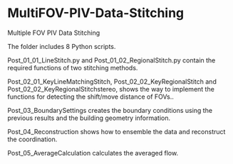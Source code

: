 # MultiFOV-PIV-Data-Stitching
Multiple FOV PIV Data Stitching

The folder includes 8 Python scripts.

Post_01_01_LineStitch.py and Post_01_02_RegionalStitch.py contain the required functions of two stitching methods.

Post_02_01_KeyLineMatchingStitch, Post_02_02_KeyRegionalStitch and Post_02_02_KeyRegionalStitchstereo, shows the way to implement the functions for detecting the shift/move distance of FOVs..

Post_03_BoundarySettings creates the boundary conditions using the previous results and the building geometry information.

Post_04_Reconstruction shows how to ensemble the data and reconstruct the coordination.

Post_05_AverageCalculation calculates the averaged flow.
